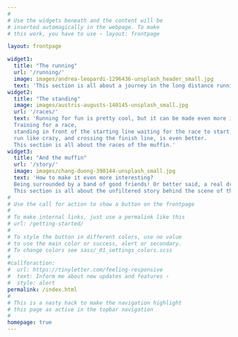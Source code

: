 ```yaml
---
#
# Use the widgets beneath and the content will be
# inserted automagically in the webpage. To make
# this work, you have to use › layout: frontpage

layout: frontpage

widget1:
  title: "The running"
  url: '/running/'
  image: images/andrea-leopardi-1296436-unsplash_header_small.jpg
  text: 'This section is all about a journey in the long distance running world.'
widget2:
  title: "The standing"
  image: images/austris-augusts-140145-unsplash_small.jpg
  url: '/races/'
  text: 'Running for fun is pretty cool, but it can be made even more interesting...
  Training for a race, 
  standing in front of the starting line waiting for the race to start, 
  run like crazy, and crossing the finish line, is even better.  
  This section is all about the races of the muffin.'
widget3:
  title: "And the muffin"
  url: '/story/'
  image: images/chang-duong-398144-unsplash_small.jpg
  text: 'How to make it even more interesting? 
  Being surrounded by a band of good friends! Or better said, a real dream team!
  This section is all about the unfiltered story behind the scene of the dream team and the muffin.'
#
# Use the call for action to show a button on the frontpage
#
# To make internal links, just use a permalink like this
# url: /getting-started/
#
# To style the button in different colors, use no value
# to use the main color or success, alert or secondary.
# To change colors see sass/_01_settings_colors.scss
#
#callforaction:
#  url: https://tinyletter.com/feeling-responsive
#  text: Inform me about new updates and features ›
#  style: alert
permalink: /index.html
#
# This is a nasty hack to make the navigation highlight
# this page as active in the topbar navigation
#
homepage: true
---
```

